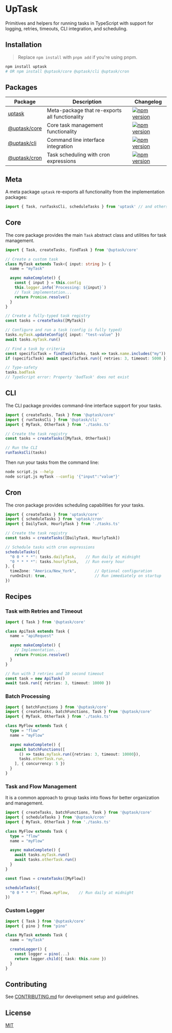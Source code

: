 # UpTask

Primitives and helpers for running tasks in TypeScript with support for logging, retries, timeouts, CLI integration, and scheduling.

## Installation

> Replace `npm install` with `pnpm add` if you're using pnpm.

```bash
npm install uptask
# OR npm install @uptask/core @uptask/cli @uptask/cron
```

## Packages

| Package | Description | Changelog |
|---------|-------------|---------|
| [uptask](https://github.com/datisthq/uptask) | Meta-package that re-exports all functionality | [![npm version](https://img.shields.io/npm/v/uptask.svg?label=%20)](https://github.com/datisthq/uptask/tree/main/packages/meta/CHANGELOG.md) |
| [@uptask/core](https://github.com/datisthq/uptask/tree/main/packages/core) | Core task management functionality | [![npm version](https://img.shields.io/npm/v/@uptask/core.svg?label=%20)](https://github.com/datisthq/uptask/tree/main/packages/core/CHANGELOG.md) |
| [@uptask/cli](https://github.com/datisthq/uptask/tree/main/packages/cli) | Command line interface integration | [![npm version](https://img.shields.io/npm/v/@uptask/cli.svg?label=%20)](https://github.com/datisthq/uptask/tree/main/packages/cli/CHANGELOG.md) |
| [@uptask/cron](https://github.com/datisthq/uptask/tree/main/packages/cron) | Task scheduling with cron expressions | [![npm version](https://img.shields.io/npm/v/@uptask/cron.svg?label=%20)](https://github.com/datisthq/uptask/tree/main/packages/cron/CHANGELOG.md) |

## Meta

A meta package `uptask` re-exports all functionality from the implementation packages:

```typescript
import { Task, runTasksCli, scheduleTasks } from 'uptask' // and others functions
```

## Core

The core package provides the main `Task` abstract class and utilities for task management.

```typescript
import { Task, createTasks, findTask } from '@uptask/core'

// Create a custom task
class MyTask extends Task<{ input: string }> {
  name = "myTask"

  async makeComplete() {
    const { input } = this.config
    this.logger.info(`Processing: ${input}`)
    // Task implementation...
    return Promise.resolve()
  }
}

// Create a fully-typed task registry
const tasks = createTasks([MyTask])

// Configure and run a task (config is fully typed)
tasks.myTask.updateConfig({ input: "test-value" })
await tasks.myTask.run()

// Find a task by criteria
const specificTask = findTask(tasks, task => task.name.includes("my"))
if (specificTask) await specificTask.run({ retries: 3, timeout: 5000 })

// Type-safety
tasks.badTask
// TypeScript error: Property 'badTask' does not exist
```

## CLI

The CLI package provides command-line interface support for your tasks.

```typescript
import { createTasks, Task } from '@uptask/core'
import { runTasksCli } from '@uptask/cli'
import { MyTask, OtherTask } from './tasks.ts'

// Create the task registry
const tasks = createTasks([MyTask, OtherTask])

// Run the CLI
runTasksCli(tasks)
```

Then run your tasks from the command line:

```bash
node script.js --help
node script.js myTask --config '{"input":"value"}'
```

## Cron

The cron package provides scheduling capabilities for your tasks.

```typescript
import { createTasks } from 'uptask/core'
import { scheduleTasks } from 'uptask/cron'
import { DailyTask, HourlyTask } from './tasks.ts'

// Create the task registry
const tasks = createTasks([DailyTask, HourlyTask])

// Schedule tasks with cron expressions
scheduleTasks({
  "0 0 * * *": tasks.dailyTask,    // Run daily at midnight
  "0 * * * *": tasks.hourlyTask,   // Run every hour
}, {
  timeZone: "America/New_York",        // Optional configuration
  runOnInit: true,                     // Run immediately on startup
})
```

## Recipes

### Task with Retries and Timeout

```typescript
import { Task } from '@uptask/core'

class ApiTask extends Task {
  name = "apiRequest"

  async makeComplete() {
    // Implementation...
    return Promise.resolve()
  }
}

// Run with 3 retries and 10 second timeout
const task = new ApiTask()
await task.run({ retries: 3, timeout: 10000 })
```

### Batch Processing

```typescript
import { batchFunctions } from '@uptask/core'
import { createTasks, batchFunctions, Task } from '@uptask/core'
import { MyTask, OtherTask } from './tasks.ts'

class MyFlow extends Task {
  type = "flow"
  name = "myFlow"

  async makeComplete() {
    await batchFunctions([
      () => tasks.myTask.run({retries: 3, timeout: 10000}),
      tasks.otherTask.run,
    ], { concurrency: 5 })
  }
}
```

### Task and Flow Management

It is a common approach to group tasks into flows for better organization and management.

```typescript
import { createTasks, batchFunctions, Task } from '@uptask/core'
import { scheduleTasks } from '@uptask/cron'
import { MyTask, OtherTask } from './tasks.ts'

class MyFlow extends Task {
  type = "flow"
  name = "myFlow"

  async makeComplete() {
    await tasks.myTask.run()
    await tasks.otherTask.run()
  }
}

const flows = createTasks([MyFlow])

scheduleTasks({
  "0 0 * * *": flows.myFlow,    // Run daily at midnight
})
```

### Custom Logger

```typescript
import { Task } from '@uptask/core'
import { pino } from "pino"

class MyTask extends Task {
  name = "myTask"

  createLogger() {
    const logger = pino(...)
    return logger.child({ task: this.name })
  }
}
```

## Contributing

See [CONTRIBUTING.md](CONTRIBUTING.md) for development setup and guidelines.

## License

[MIT](LICENSE.md)
